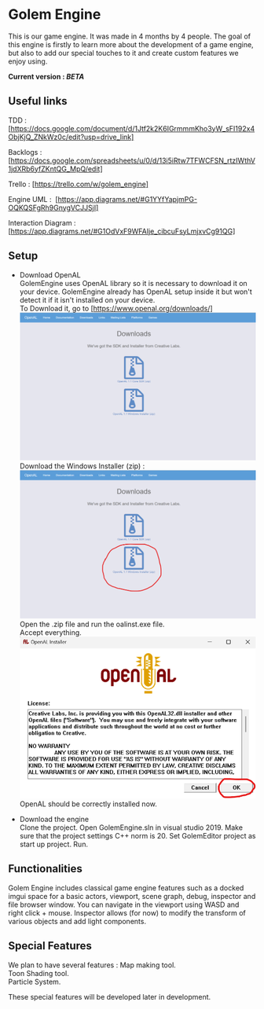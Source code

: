 # Golem Engine

This is our game engine. It was made in 4 months by 4 people. The goal of this engine is firstly to learn more about the development of a game engine, but also to add our special touches to it and create custom features we enjoy using. 

**Current version : *BETA***

## Useful links

TDD : 
[https://docs.google.com/document/d/1Jtf2k2K6IGrmmmKho3yW_sFI192x4ObjKjQ_ZNkWz0c/edit?usp=drive_link]

Backlogs : [https://docs.google.com/spreadsheets/u/0/d/13i5iRtw7TFWCFSN_rtzIWthV1jdXRb6yfZKntQG_MpQ/edit]

Trello :
[https://trello.com/w/golem_engine]

Engine UML : 
[https://app.diagrams.net/#G1YYfYapjmPG-OQKQSFgRh9GnygVCJJSjI]

Interaction Diagram :
[https://app.diagrams.net/#G1OdVxF9WFAIje_cibcuFsyLmjxvCg91QG]

## Setup

- Download OpenAL  
GolemEngine uses OpenAL library so it is necessary to download it on your device. GolemEngine already has OpenAL setup inside it but won't detect it if it isn't installed on your device.  
To Download it, go to [https://www.openal.org/downloads/]
![Example Image](./Screenshots/Readme/Screenshot_OpenAL_installation_1.png)
Download the Windows Installer (zip) :
![Example Image](./Screenshots/Readme/Screenshot_OpenAL_installation_2.png)
Open the .zip file and run the oalinst.exe file.  
Accept everything.  
![Example Image](./Screenshots/Readme/Screenshot_OpenAL_installation_3.png)
OpenAL should be correctly installed now.  
  
- Download the engine  
Clone the project. 
Open GolemEngine.sln in visual studio 2019. 
Make sure that the project settings C++ norm is 20. 
Set GolemEditor project as start up project. 
Run.  

## Functionalities

Golem Engine includes classical game engine features such as a docked imgui space for a basic actors, viewport, scene graph, debug, inspector and file browser window. 
You can navigate in the viewport using WASD and right click + mouse. 
Inspector allows (for now) to modify the transform of various objects and add light components.  

## Special Features

We plan to have several features : 
Map making tool.  
Toon Shading tool.  
Particle System.  

These special features will be developed later in development. 